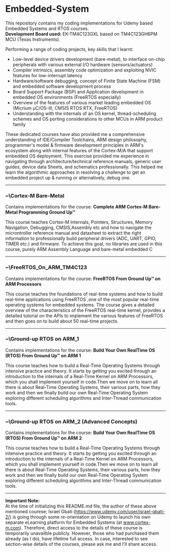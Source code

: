 # Embedded-System
This repository contains my coding implementations for Udemy based Embedded Systems and RTOS courses.<br/>**Development Board used:** EK-TM4C123GXL based on TM4C123GH6PM MCU (Texas Instruments).

Performing a range of coding projects, key skills that I learnt:<br/>
- Low-level device drivers development (bare-metal), to interface on-chip peripherals with various external I/O hardware (sensors/actuators)<br/>
-	Compiler intrinsics, assembly code optimization and exploiting NVIC features for low-interrupt latency<br/>
-	Hardware/software debugging, concept of Finite State Machine (FSM) and embedded software development process<br/>
-	Board Support Package (BSP) and Application development in embedded OS environments (FreeRTOS especially)<br/>
-	Overview of the features of various market leading embedded OS (Micrium  µC/OS-III, CMSIS RTOS RTX, FreeRTOS)<br/>
-	Understanding with the internals of an OS kernel, thread-scheduling schemes and OS porting considerations to other MCUs in ARM product family<br/>

These dedicated courses have also provided me a comprehensive understanding of IDE/Compiler Toolchains, ARM design philosophy, programmer's model & firmware development principles in ARM's ecosystem along with internal features of the Cortex-M/A that support embedded OS deployment. This exercise provided me experience in navigating through architecture/technical reference manuals, generic user guides, device data Sheets, and schematics professionally. This helped me learn the algorithmic approaches in resolving a challenge to get an embedded project up & running or alternatively, debug one.<br/>

---------------------------------------------------------------------------------

### **~\Cortex-M Bare-Metal<br/>**
Contains implementations for the course: **Complete ARM Cortex-M Bare-Metal Programming Ground Up™**

This course teaches Cortex-M Internals, Pointers, Structures, Memory Navigation, Debugging, CMSIS,Assembly etc and how to navigate the microntroller reference manual and datasheet to extract the right  information to professionally  build peripheral drivers (ADC, UART, GPIO, TIMER etc.) and firmware. To achieve this goal, no libraries are used in this course, purely ARM Assembly Language and bare-metal embedded C

---------------------------------------------------------------------------------
### **~\FreeRTOS_On_ARM_TM4C123<br/>**
Contains implementations for the course: **FreeRTOS From Ground Up™ on ARM Processors**

This course teaches the foundations of real-time systems and how to build real-time applications using FreeRTOS ,one of the most popular real-time operating systems  for embedded systems.  The course gives a detailed overview of the characteristics of the FreeRTOS real-time kernel,  provides a detailed tutorial on the APIs to implement the various features of FreeRTOS  and then goes on to build about 50 real-time projects.

---------------------------------------------------------------------------------

### **~\Ground-up RTOS on ARM_1<br/>**

Contains implementations for the course: **Build Your Own RealTime OS (RTOS) From Ground Up™ on ARM 1**

This course teaches how to build a Real-Time Operating Systems through intensive practice and theory. It starts by getting you excited through an introduction to the internals of a Real-Time Kernel on ARM Processors, which you shall implement yourself in code.Then we move on to learn all there  is about Real-Time Operating Systems, their various parts, how they work and then we finally build our own Real-Time Operating System exploring different scheduling algorithms and Inter-Thread communication tools.

---------------------------------------------------------------------------------

### **~\Ground-up RTOS on ARM_2 (Advanced Concepts)<br/>**

Contains implementations for the course: **Build Your Own RealTime OS (RTOS) From Ground Up™ on ARM 2**

This course teaches how to build a Real-Time Operating Systems through intensive practice and theory. It starts by getting you excited through an introduction to the internals of a Real-Time Kernel on ARM Processors, which you shall implement yourself in code.Then we move on to learn all there  is about Real-Time Operating Systems, their various parts, how they work and then we finally build our own Real-Time Operating System exploring different scheduling algorithms and Inter-Thread communication tools.

---------------------------------------------------------------------------------

**Important Note:**<br/>
At the time of initializing this README.md file, the author of these above mentioned courese; Israel Gbati (https://www.udemy.com/user/israel-gbati-2/) is going through some re-orientation on Udemy to launch his own separate eLearning platform for Embedded Systems (at www.cortex-m.com). Therefore, direct access to the details of these course is temporarily unavailble publicly. However, those who had purchased them already (as I do), have lifetime full access. In case, interested to see section-wise details of the courses, please ask me and I'll share access.
